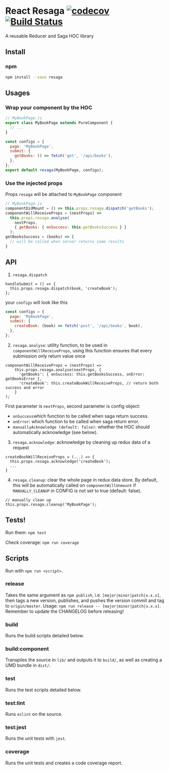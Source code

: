 # React Resaga [![codecov](https://codecov.io/gh/QuanDhz/resaga/branch/master/graph/badge.svg)](https://codecov.io/gh/QuanDhz/resaga) [![Build Status](https://travis-ci.org/QuanDhz/resaga.svg?branch=master)](https://travis-ci.org/QuanDhz/resaga)

A reusable Reducer and Saga HOC library

## Install

### npm

```bash
npm install --save resaga
```

## Usages
### Wrap your component by the HOC
```js
// MyBookPage.js
export class MyBookPage extends PureComponent {
  // ...
}

const configs = {
  page: 'MyBookPage',
  submit: {
    getBooks: () => fetch('get', '/api/books'),
  },
};
export default resaga(MyBookPage, configs);
```

### Use the injected props
Props `resaga` will be attached to `MyBookPage` component
```js
// MyBookPage.js
componentDidMount = () => this.props.resaga.dispatch('getBooks');
componentWillReceiveProps = (nextProps) =>
  this.props.resaga.analyse(
    nextProps,
    { getBooks: { onSuccess: this.getBooksSuccess } }
  );
getBooksSuccess = (books) => {
  // will be called when server returns some results
}
```

## API
1. `resaga.dispatch`
```
handleSubmit = () => {
  this.props.resaga.dispatch(book, 'createBook');
};
```
your `configs` will look like this
```js
const configs = {
  page: 'MyBookPage',
  submit: {
    createBook: (book) => fetch('post', '/api/books', book),
  },
};
```
2. `resaga.analyse`: utility function, to be used in `componentWillReceiveProps`, using this function ensures that every submission only return value once
```
componentWillReceiveProps = (nextProps) => 
    this.props.resaga.analyse(nextProps, {
      'getBooks': { onSuccess: this.getBooksSuccess, onError: getBooksError },
      'createBook': this.createBookWillReceiveProps, // return both success and error
    }
);
```
First parameter is `nextProps`, second parameter is config object:
- `onSuccess`which function to be called when saga return success.
- `onError`: which function to be called when saga return error.
- `manuallyAcknowledge (default: false)`:  whether the HOC should automatically acknowledge (see below).
3. `resaga.acknowledge`: acknowledge by cleaning up redux data of a request
```
createBookWillReceiveProps = (...) => {
  this.props.resaga.acknowledge('createBook');
  ...
}
```
4. `resaga.cleanup`: clear the whole page in redux data store. By default, this will be automatically called on `componentWillUnmount` if `MANUALLY_CLEANUP` in CONFIG is not set to true (default: false).
```
// manually clean up
this.props.resaga.cleanup('MyBookPage');
```

## Tests!

Run them:
`npm test`

Check coverage:
`npm run coverage`

## Scripts
Run with `npm run <script>`.

### release
Takes the same argument as `npm publish`, i.e. `[major|minor|patch|x.x.x]`, then tags a new version, publishes, and pushes the version commit and tag to `origin/master`. Usage: `npm run release -- [major|minor|patch|x.x.x]`. Remember to update the CHANGELOG before releasing!

### build
Runs the build scripts detailed below.

### build:component
Transpiles the source in `lib/` and outputs it to `build/`, as well as creating a UMD bundle in `dist/`.

### test
Runs the test scripts detailed below.

### test:lint
Runs `eslint` on the source.

### test:jest
Runs the unit tests with `jest`.

### coverage
Runs the unit tests and creates a code coverage report.
